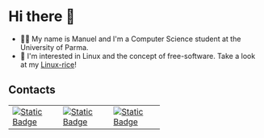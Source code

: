 # Hi there 👋
- 🧑‍🎓 My name is Manuel and I'm a Computer Science student at the University of Parma.
- 🐧 I'm interested in Linux and the concept of free-software. Take a look at my [Linux-rice](https://github.com/manueldiagostino/wayland_dotfiles)!

## Contacts

<table style="
    border-collapse: collapse;
    width: 300px"> <tr style="padding: 0; margin: 0;">
    <td> <a href="https://instagram.com/manuel.diagostino?igshid=NzZlODBkYWE4Ng==">
        <img alt="Static Badge" src="https://img.shields.io/badge/instagram-%23E1306C?style=for-the-badge&logo=instagram&logoColor=white">
    </a> </td>
    <td> <a href="mailto:diagostinomanuel@gmail.com">
        <img alt="Static Badge" src="https://img.shields.io/badge/gmail-%23EA4335?style=for-the-badge&logo=gmail&logoColor=white">
    </a> </td>
    <td> <a href="https://paypal.me/manueldiagostino?country.x=IT&locale.x=it_IT">
        <img alt="Static Badge" src="https://img.shields.io/badge/buy_me_a_coffee-%233558C1?style=for-the-badge&logo=paypal&link=https%3A%2F%2Fpaypal.me%2Fmanueldiagostino%3Fcountry.x%3DIT%26locale.x%3Dit_IT">
    </a> </td>
</tr></table>


<!--
## Buy me a coffee!
<div style="text-align: center;">
    <img 
        src="./images/paypal.png"
        alt="PayPal qrcode"
        width="100"
        height="100">
    </img>
</div>
-->

<!--
**manueldiagostino/manueldiagostino** is a ✨ _special_ ✨ repository because its `README.md` (this file) appears on your GitHub profile.

Here are some ideas to get you started:

- 🔭 I’m currently working on ...
- 🌱 I’m currently learning ...
- 👯 I’m looking to collaborate on ...
- 🤔 I’m looking for help with ...
- 💬 Ask me about ...
- 📫 How to reach me: ...
- 😄 Pronouns: ...
- ⚡ Fun fact: ...
-->
